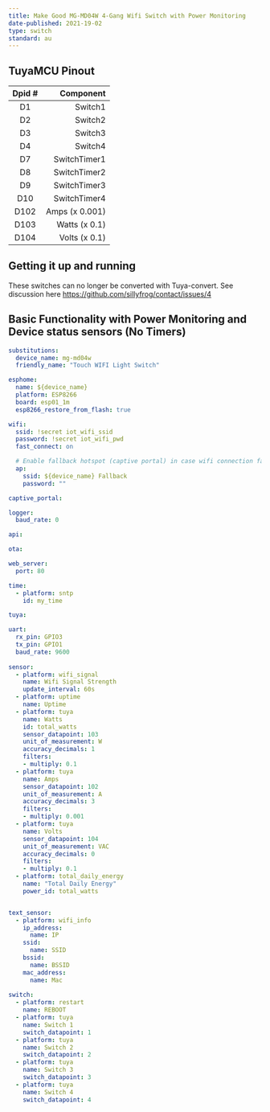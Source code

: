 ```yaml
---
title: Make Good MG-MD04W 4-Gang Wifi Switch with Power Monitoring
date-published: 2021-19-02
type: switch
standard: au
---
```


## TuyaMCU Pinout

| Dpid # | Component |
|:------:|----------:|
| D1 | Switch1 |
| D2 | Switch2 |
| D3 | Switch3 |
| D4 | Switch4 |
| D7 | SwitchTimer1 |
| D8 | SwitchTimer2 |
| D9 | SwitchTimer3 |
| D10 | SwitchTimer4 |
| D102 | Amps (x 0.001) |
| D103 | Watts (x 0.1) |
| D104 | Volts (x 0.1) |

## Getting it up and running

These switches can no longer be converted with Tuya-convert. See discussion here https://github.com/sillyfrog/contact/issues/4

## Basic Functionality with Power Monitoring and Device status sensors (No Timers)

```yaml
substitutions:
  device_name: mg-md04w
  friendly_name: "Touch WIFI Light Switch"

esphome:
  name: ${device_name}
  platform: ESP8266
  board: esp01_1m
  esp8266_restore_from_flash: true

wifi:
  ssid: !secret iot_wifi_ssid
  password: !secret iot_wifi_pwd
  fast_connect: on

  # Enable fallback hotspot (captive portal) in case wifi connection fails
  ap:
    ssid: ${device_name} Fallback
    password: ""

captive_portal:

logger:
  baud_rate: 0

api:

ota:

web_server:
  port: 80

time:
  - platform: sntp
    id: my_time

tuya:

uart:
  rx_pin: GPIO3
  tx_pin: GPIO1
  baud_rate: 9600
  
sensor:
  - platform: wifi_signal
    name: Wifi Signal Strength
    update_interval: 60s
  - platform: uptime
    name: Uptime
  - platform: tuya
    name: Watts
    id: total_watts
    sensor_datapoint: 103
    unit_of_measurement: W
    accuracy_decimals: 1
    filters:
    - multiply: 0.1
  - platform: tuya
    name: Amps
    sensor_datapoint: 102
    unit_of_measurement: A
    accuracy_decimals: 3
    filters:
    - multiply: 0.001
  - platform: tuya
    name: Volts
    sensor_datapoint: 104
    unit_of_measurement: VAC
    accuracy_decimals: 0
    filters:
    - multiply: 0.1
  - platform: total_daily_energy
    name: "Total Daily Energy"
    power_id: total_watts


text_sensor:
  - platform: wifi_info
    ip_address:
      name: IP
    ssid:
      name: SSID
    bssid:
      name: BSSID
    mac_address:
      name: Mac
    
switch:
  - platform: restart
    name: REBOOT
  - platform: tuya
    name: Switch 1
    switch_datapoint: 1
  - platform: tuya
    name: Switch 2
    switch_datapoint: 2
  - platform: tuya
    name: Switch 3
    switch_datapoint: 3
  - platform: tuya
    name: Switch 4
    switch_datapoint: 4
    
```
